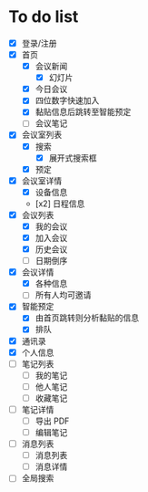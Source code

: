 # To do list
- [x] 登录/注册
- [x] 首页
  - [x] 会议新闻
    - [x] 幻灯片
  - [x] 今日会议
  - [x] 四位数字快速加入
  - [x] 黏贴信息后跳转至智能预定
  - [ ] 会议笔记
- [x] 会议室列表
  - [x] 搜索
    - [x] 展开式搜索框
  - [x] 预定
- [x] 会议室详情
  - [x] 设备信息
  - [x2] 日程信息 
- [x] 会议列表 
  - [x] 我的会议
  - [x] 加入会议
  - [x] 历史会议
  - [ ] 日期倒序
- [x] 会议详情
  - [x] 各种信息
  - [ ] 所有人均可邀请
- [x] 智能预定
  - [x] 由首页跳转则分析黏贴的信息
  - [x] 排队
- [x] 通讯录 
- [x] 个人信息
- [ ] 笔记列表
  - [ ] 我的笔记
  - [ ] 他人笔记
  - [ ] 收藏笔记
- [ ] 笔记详情
  - [ ] 导出 PDF
  - [ ] 编辑笔记
- [ ] 消息列表
  - [ ] 消息列表
  - [ ] 消息详情
- [ ] 全局搜索